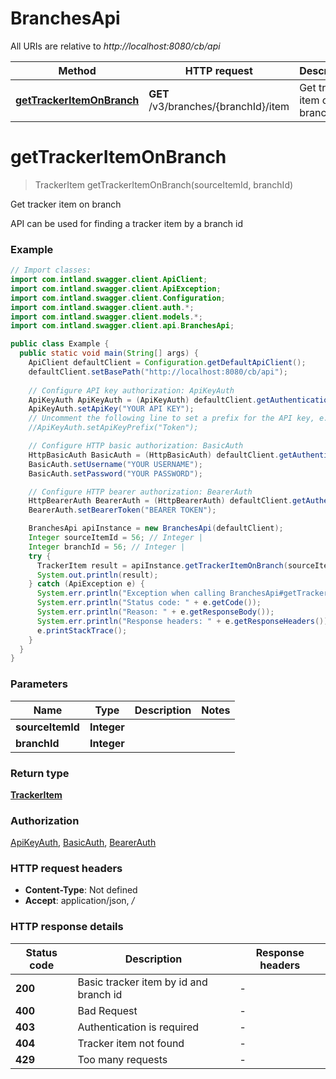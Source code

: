 # BranchesApi

All URIs are relative to *http://localhost:8080/cb/api*

Method | HTTP request | Description
------------- | ------------- | -------------
[**getTrackerItemOnBranch**](BranchesApi.md#getTrackerItemOnBranch) | **GET** /v3/branches/{branchId}/item | Get tracker item on branch


<a name="getTrackerItemOnBranch"></a>
# **getTrackerItemOnBranch**
> TrackerItem getTrackerItemOnBranch(sourceItemId, branchId)

Get tracker item on branch

API can be used for finding a tracker item by a branch id

### Example
```java
// Import classes:
import com.intland.swagger.client.ApiClient;
import com.intland.swagger.client.ApiException;
import com.intland.swagger.client.Configuration;
import com.intland.swagger.client.auth.*;
import com.intland.swagger.client.models.*;
import com.intland.swagger.client.api.BranchesApi;

public class Example {
  public static void main(String[] args) {
    ApiClient defaultClient = Configuration.getDefaultApiClient();
    defaultClient.setBasePath("http://localhost:8080/cb/api");
    
    // Configure API key authorization: ApiKeyAuth
    ApiKeyAuth ApiKeyAuth = (ApiKeyAuth) defaultClient.getAuthentication("ApiKeyAuth");
    ApiKeyAuth.setApiKey("YOUR API KEY");
    // Uncomment the following line to set a prefix for the API key, e.g. "Token" (defaults to null)
    //ApiKeyAuth.setApiKeyPrefix("Token");

    // Configure HTTP basic authorization: BasicAuth
    HttpBasicAuth BasicAuth = (HttpBasicAuth) defaultClient.getAuthentication("BasicAuth");
    BasicAuth.setUsername("YOUR USERNAME");
    BasicAuth.setPassword("YOUR PASSWORD");

    // Configure HTTP bearer authorization: BearerAuth
    HttpBearerAuth BearerAuth = (HttpBearerAuth) defaultClient.getAuthentication("BearerAuth");
    BearerAuth.setBearerToken("BEARER TOKEN");

    BranchesApi apiInstance = new BranchesApi(defaultClient);
    Integer sourceItemId = 56; // Integer | 
    Integer branchId = 56; // Integer | 
    try {
      TrackerItem result = apiInstance.getTrackerItemOnBranch(sourceItemId, branchId);
      System.out.println(result);
    } catch (ApiException e) {
      System.err.println("Exception when calling BranchesApi#getTrackerItemOnBranch");
      System.err.println("Status code: " + e.getCode());
      System.err.println("Reason: " + e.getResponseBody());
      System.err.println("Response headers: " + e.getResponseHeaders());
      e.printStackTrace();
    }
  }
}
```

### Parameters

Name | Type | Description  | Notes
------------- | ------------- | ------------- | -------------
 **sourceItemId** | **Integer**|  |
 **branchId** | **Integer**|  |

### Return type

[**TrackerItem**](TrackerItem.md)

### Authorization

[ApiKeyAuth](../README.md#ApiKeyAuth), [BasicAuth](../README.md#BasicAuth), [BearerAuth](../README.md#BearerAuth)

### HTTP request headers

 - **Content-Type**: Not defined
 - **Accept**: application/json, */*

### HTTP response details
| Status code | Description | Response headers |
|-------------|-------------|------------------|
**200** | Basic tracker item by id and branch id |  -  |
**400** | Bad Request |  -  |
**403** | Authentication is required |  -  |
**404** | Tracker item not found |  -  |
**429** | Too many requests |  -  |

